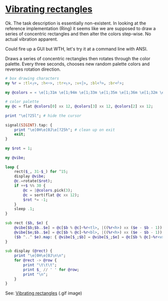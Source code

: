 [1]: https://rosettacode.org/wiki/Vibrating_rectangles

# [Vibrating rectangles][1]

Ok. The task description is essentially non-existent. In looking at the reference implementation (Ring) it seems like we are supposed to draw a series of concentric rectangles and then alter the colors step-wise. No actual vibration apparent.



Could fire up a GUI but WTH, let's try it at a command line with ANSI.



Draws a series of concentric rectangles then rotates through the color palette. Every three seconds, chooses new random palette colors and reverses rotation direction.

```raku
# box drawing characters
my %r = :tl<┌>, :h<─>, :tr<┐>, :v<│>, :bl<└>, :br<┘>;
 
my @colors = « \e[1;31m \e[1;94m \e[1;33m \e[1;35m \e[1;36m \e[1;32m \e[1;34m »;
 
# color palette
my @c = flat @colors[0] xx 12, @colors[3] xx 12, @colors[2] xx 12;
 
print "\e[?25l"; # hide the cursor
 
signal(SIGINT).tap: {
    print "\e[0H\e[0J\e[?25h"; # clean up on exit
    exit;
}
 
my $rot = 1;
 
my @vibe;
 
loop {
    rect($_, 31-$_) for ^15;
    display @vibe;
    @c.=rotate($rot);
    if ++$ %% 30 {
        @c = |@colors.pick(3);
        @c = sort(flat @c xx 12);
        $rot *= -1;
    }
    sleep .1;
}
 
sub rect ($b, $e) {
    @vibe[$b;$b..$e] = @c[$b % @c]~%r<tl>, |((%r<h>) xx ($e - $b - 1)), %r<tr>~"\e[0m";
    @vibe[$e;$b..$e] = @c[$b % @c]~%r<bl>, |((%r<h>) xx ($e - $b - 1)), %r<br>~"\e[0m";
    ($b ^..^ $e).map: { @vibe[$_;$b] = @vibe[$_;$e] = @c[$b % @c]~%r<v>~"\e[0m" }
}
 
sub display (@rect) {
    print "\e[0H\e[0J\n\n";
    for @rect -> @row {
        print "\t\t\t";
        print $_ // ' ' for @row;
        print "\n";
    }
}
```


See: [Vibrating rectangles](https://github.com/thundergnat/rc/blob/master/img/vibrating-rectangles-perl6.gif) (.gif image)